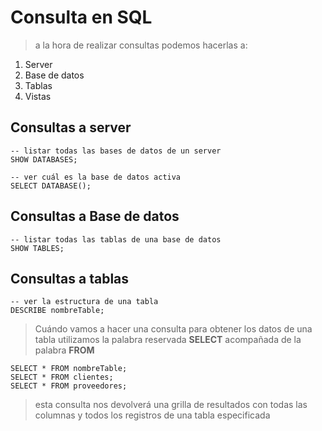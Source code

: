# Consulta en SQL

> a la hora de realizar consultas podemos hacerlas a:

1. Server  
2. Base de datos  
3. Tablas  
4. Vistas  

## Consultas a server

    -- listar todas las bases de datos de un server  
    SHOW DATABASES;  

    -- ver cuál es la base de datos activa  
    SELECT DATABASE();  

## Consultas a Base de datos  

    -- listar todas las tablas de una base de datos  
    SHOW TABLES;  

## Consultas a tablas 
    
    -- ver la estructura de una tabla  
    DESCRIBE nombreTable;  

> Cuándo vamos a hacer una consulta para obtener los datos de una tabla 
> utilizamos la palabra reservada **SELECT** acompañada de la palabra **FROM**

    SELECT * FROM nombreTable;  
    SELECT * FROM clientes;  
    SELECT * FROM proveedores;  

> esta consulta nos devolverá una grilla de resultados con todas las columnas y todos los registros de una tabla especificada
> 